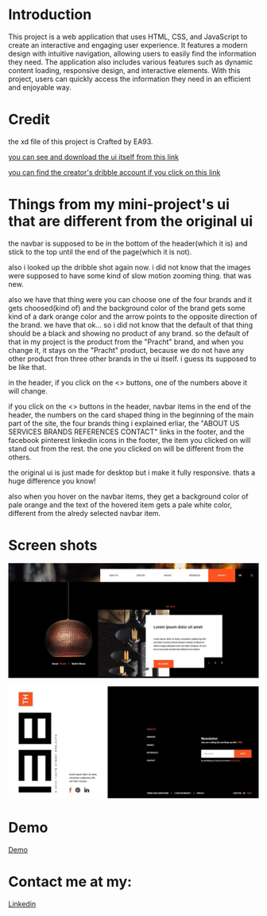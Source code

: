 # Introduction

This project is a web application that uses HTML, CSS, and JavaScript to create an interactive and engaging user experience. It features a modern design with intuitive navigation, allowing users to easily find the information they need. The application also includes various features such as dynamic content loading, responsive design, and interactive elements. With this project, users can quickly access the information they need in an efficient and enjoyable way.

# Credit
the xd file of this project is Crafted by EA93.

[you can see and download the ui itself from this link](https://dribbble.com/shots/13926444-FREE-XD-Webshop-Template)

[you can find the creator's dribble account if you click on this link](https://dribbble.com/euroart93)

# Things from my mini-project's ui that are different from the original ui

the navbar is supposed to be in the bottom of the header(which it is) and stick to the top until the end of the page(which it is not).

also i looked up the dribble shot again now. i did not know that the images were supposed to have some kind of slow motion zooming thing. that was new.

also we have that thing were you can choose one of the four brands and it gets choosed(kind of) and the background color of the brand gets some kind of a dark orange color and the arrow points to the opposite direction of the brand. we have that ok... so i did not know that the default of that thing should be a black and showing no product of any brand. so the default of that in my project is the product from the "Pracht" brand, and when you change it, it stays on the "Pracht" product, because we do not have any other product fron three other brands in the ui itself. i guess its supposed to be like that.

in the header, if you click on the <> buttons, one of the numbers above it will change.

if you click on the <> buttons in the header, navbar items in the end of the header, the numbers on the card shaped thing in the beginning of the main part of the site, the four brands thing i explained erliar, the "ABOUT US SERVICES BRANDS REFERENCES CONTACT" links in the footer, and the facebook pinterest linkedin icons in the footer, the item you clicked on will stand out from the rest. the one you clicked on will be different from the others.

the original ui is just made for desktop but i make it fully responsive. thats a huge difference you know!

also when you hover on the navbar items, they get a background color of pale orange and the text of the hovered item gets a pale white color, different from the alredy selected navbar item.

# Screen shots
![App Screenshot](https://raw.githubusercontent.com/Dreamer474747/Dreamer474747.github.io/main/light%20webshop/main.JPG)

![App Screenshot](https://raw.githubusercontent.com/Dreamer474747/Dreamer474747.github.io/main/light%20webshop/footer.JPG)

# Demo
[Demo](https://dreamer474747.github.io/light%20webshop/)

# Contact me at my: 

[Linkedin](https://linkedin.com/in/mobin-taataghi)
